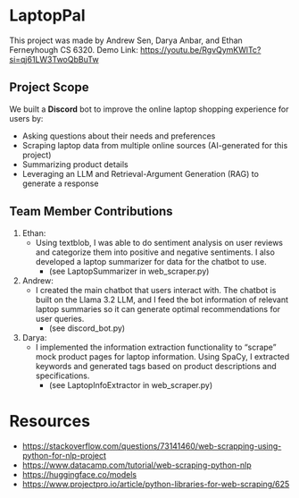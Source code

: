 # LaptopPal
This project was made by Andrew Sen, Darya Anbar, and Ethan Ferneyhough CS 6320.
Demo Link: https://youtu.be/RgvQymKWlTc?si=qj61LW3TwoQbBuTw 


## Project Scope
We built a **Discord** bot to improve the online laptop shopping experience for users by:
- Asking questions about their needs and preferences
- Scraping laptop data from multiple online sources (AI-generated for this project)
- Summarizing product details
- Leveraging an LLM and Retrieval-Argument Generation (RAG) to generate a response


## Team Member Contributions 
1. Ethan: 
    - Using textblob, I was able to do sentiment analysis on user reviews and categorize them into positive and negative sentiments. I also developed a laptop summarizer for data for the chatbot to use. 
        - (see LaptopSummarizer in web_scraper.py)
2. Andrew: 
    - I created the main chatbot that users interact with. The chatbot is built on the Llama 3.2 LLM, and I feed the bot information of relevant laptop summaries so it can generate optimal recommendations for user queries. 
        - (see discord_bot.py)
3. Darya: 
    - I implemented the information extraction functionality to “scrape” mock product pages for laptop information. Using SpaCy, I extracted keywords and generated tags based on product descriptions and specifications. 
        - (see LaptopInfoExtractor in web_scraper.py)


# Resources
- https://stackoverflow.com/questions/73141460/web-scrapping-using-python-for-nlp-project
- https://www.datacamp.com/tutorial/web-scraping-python-nlp
- https://huggingface.co/models
- https://www.projectpro.io/article/python-libraries-for-web-scraping/625
